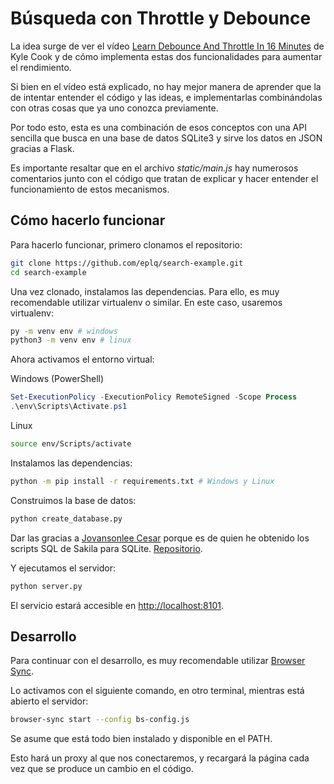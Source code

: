 # Búsqueda con Throttle y Debounce

La idea surge de ver el vídeo [Learn Debounce And Throttle In 16 Minutes](https://www.youtube.com/watch?v=cjIswDCKgu0) de Kyle Cook y de cómo implementa estas dos funcionalidades para aumentar el rendimiento.

Si bien en el vídeo está explicado, no hay mejor manera de aprender que la de intentar entender el código y las ideas, e implementarlas combinándolas con otras cosas que ya uno conozca previamente.

Por todo esto, esta es una combinación de esos conceptos con una API sencilla que busca en una base de datos SQLite3 y sirve los datos en JSON gracias a Flask.

Es importante resaltar que en el archivo *static/main.js* hay numerosos comentarios junto con el código que tratan de explicar y hacer entender el funcionamiento de estos mecanismos.

## Cómo hacerlo funcionar

Para hacerlo funcionar, primero clonamos el repositorio:

```bash
git clone https://github.com/eplq/search-example.git
cd search-example
```

Una vez clonado, instalamos las dependencias. Para ello, es muy recomendable utilizar virtualenv o similar. En este caso, usaremos virtualenv:

```bash
py -m venv env # windows
python3 -m venv env # linux
```

Ahora activamos el entorno virtual:

Windows (PowerShell)

```powershell
Set-ExecutionPolicy -ExecutionPolicy RemoteSigned -Scope Process
.\env\Scripts\Activate.ps1
```

Linux

```bash
source env/Scripts/activate
```

Instalamos las dependencias:

```bash
python -m pip install -r requirements.txt # Windows y Linux
```

Construimos la base de datos:

```bash
python create_database.py
```

Dar las gracias a [Jovansonlee Cesar](https://github.com/ivanceras) porque es de quien he obtenido los scripts SQL de Sakila para SQLite. [Repositorio](https://github.com/ivanceras/sakila).

Y ejecutamos el servidor:

```bash
python server.py
```

El servicio estará accesible en [http://localhost:8101](http://localhost:8101).

## Desarrollo

Para continuar con el desarrollo, es muy recomendable utilizar [Browser Sync](https://browsersync.io/).

Lo activamos con el siguiente comando, en otro terminal, mientras está abierto el servidor:

```bash
browser-sync start --config bs-config.js
```

Se asume que está todo bien instalado y disponible en el PATH.

Esto hará un proxy al que nos conectaremos, y recargará la página cada vez que se produce un cambio en el código.